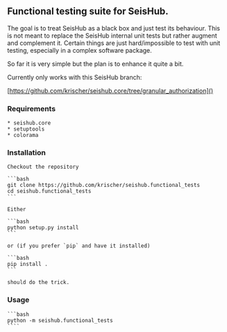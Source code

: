 ## Functional testing suite for SeisHub.

The goal is to treat SeisHub as a black box and just test its behaviour. This
is not meant to replace the SeisHub internal unit tests but rather augment and
complement it. Certain things are just hard/impossible to test with unit
testing, especially in a complex software package.

So far it is very simple but the plan is to enhance it quite a bit.

Currently only works with this SeisHub branch:

[https://github.com/krischer/seishub.core/tree/granular_authorization]()

### Requirements

    * seishub.core
    * setuptools
    * colorama

### Installation

    Checkout the repository

    ```bash
    git clone https://github.com/krischer/seishub.functional_tests
    cd seishub.functional_tests
    ```

    Either

    ```bash
    python setup.py install
    ```

    or (if you prefer `pip` and have it installed)

    ```bash
    pip install .
    ```

    should do the trick.

### Usage

    ```bash
    python -m seishub.functional_tests
    ````
